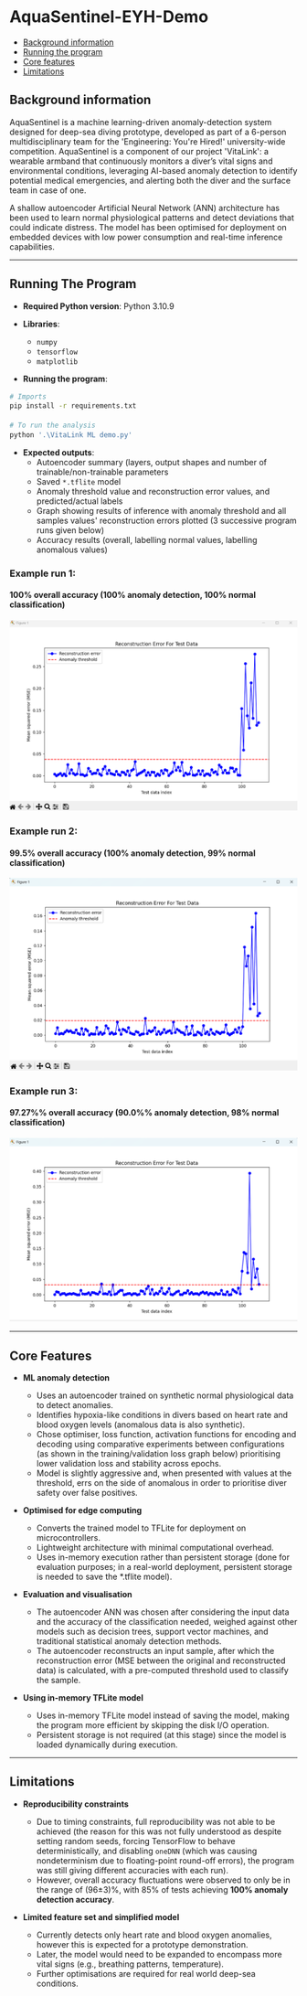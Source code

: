 # AquaSentinel-EYH-Demo

   * [Background information](#background-information)
   * [Running the program](#running-the-program)
   * [Core features](#core-features)
   * [Limitations](#limitations)


## Background information

AquaSentinel is a machine learning-driven anomaly-detection system designed for deep-sea diving prototype, developed as part of a 6-person multidisciplinary team for the 'Engineering: You're Hired!' university-wide competition. AquaSentinel is a component of our project 'VitaLink': a wearable armband that continuously monitors a diver’s vital signs and environmental conditions, leveraging AI-based anomaly detection to identify potential medical emergencies, and alerting both the diver and the surface team in case of one.

A shallow autoencoder Artificial Neural Network (ANN) architecture has been used to learn normal physiological patterns and detect deviations that could indicate distress. The model has been optimised for deployment on embedded devices with low power consumption and real-time inference capabilities. 

---

## Running The Program

- **Required Python version**: Python 3.10.9
- **Libraries**:
  - `numpy`
  - `tensorflow`
  - `matplotlib`
 
- **Running the program**:

```bash
# Imports
pip install -r requirements.txt

# To run the analysis
python '.\VitaLink ML demo.py'
```

- **Expected outputs**:
  - Autoencoder summary (layers, output shapes and number of trainable/non-trainable parameters
  - Saved `*.tflite` model
  - Anomaly threshold value and reconstruction error values, and predicted/actual labels
  - Graph showing results of inference with anomaly threshold and all samples values' reconstruction errors plotted (3 successive program runs given below)
  - Accuracy results (overall, labelling normal values, labelling anomalous values)

### Example run 1: 
#### 100% overall accuracy (100% anomaly detection, 100% normal classification)

![Sample plot 1](sample-plot-example-1)

### Example run 2: 
#### 99.5% overall accuracy (100% anomaly detection, 99% normal classification)
![Sample plot 2](sample-plot-example-2)

### Example run 3: 
#### 97.27%% overall accuracy (90.0%% anomaly detection, 98% normal classification)
![Sample plot 3](sample-plot-example-3)

---

## Core Features

- **ML anomaly detection**  
  - Uses an autoencoder trained on synthetic normal physiological data to detect anomalies.
  - Identifies hypoxia-like conditions in divers based on heart rate and blood oxygen levels (anomalous data is also synthetic).
  - Chose optimiser, loss function, activation functions for encoding and decoding using comparative experiments between configurations (as shown in the training/validation loss graph below) prioritising lower validation loss and stability across epochs.
  - Model is slightly aggressive and, when presented with values at the threshold, errs on the side of anomalous in order to prioritise diver safety over false positives.

- **Optimised for edge computing**  
  - Converts the trained model to TFLite for deployment on microcontrollers.
  - Lightweight architecture with minimal computational overhead.
  - Uses in-memory execution rather than persistent storage (done for evaluation purposes; in a real-world deployment, persistent storage is needed to save the *.tflite model).

- **Evaluation and visualisation**
  - The autoencoder ANN was chosen after considering the input data and the accuracy of the classification needed, weighed against other models such as decision trees, support vector machines, and traditional statistical anomaly detection methods.
  - The autoencoder reconstructs an input sample, after which the reconstruction error (MSE between the original and reconstructed data) is calculated, with a pre-computed threshold used to classify the sample.

- **Using in-memory TFLite model**
  - Uses in-memory TFLite model instead of saving the model, making the program more efficient by skipping the disk I/O operation.
  - Persistent storage is not required (at this stage) since the model is loaded dynamically during execution.

---

## Limitations

- **Reproducibility constraints**  
  - Due to timing constraints, full reproducibility was not able to be achieved (the reason for this was not fully understood as despite setting random seeds, forcing TensorFlow to behave deterministically, and disabling `oneDNN` (which was causing nondeterminism due to floating-point round-off errors), the program was still giving different accuracies with each run).
  - However, overall accuracy fluctuations were observed to only be in the range of (96±3)%, with 85% of tests achieving **100% anomaly detection accuracy**.

- **Limited feature set and simplified model**  
  - Currently detects only heart rate and blood oxygen anomalies, however this is expected for a prototype demonstration.
  - Later, the model would need to be expanded to encompass more vital signs (e.g., breathing patterns, temperature).
  - Further optimisations are required for real world deep-sea conditions.
